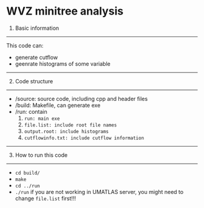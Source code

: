 WVZ minitree analysis
==============================

1. Basic information

----------------------------------------------------

This code can:
 - generate cutflow
 - geenrate histograms of some variable

----------------------------------------------------

2. Code structure

----------------------------------------------------
 - /source: source code, including cpp and header files
 - /build: Makefile, can generate exe
 - /run: contain 
   1. `run: main exe`
   2. `file.list: include root file names`
   3. `output.root: include histograms`
   4. `cutflowinfo.txt: include cutflow information`
----------------------------------------------------

3. How to run this code

-----------------------------------------------------
 - `cd build/`
 - `make`
 - `cd ../run`
 - `./run`
if you are not working in UMATLAS server, you might need to change `file.list` first!!!
